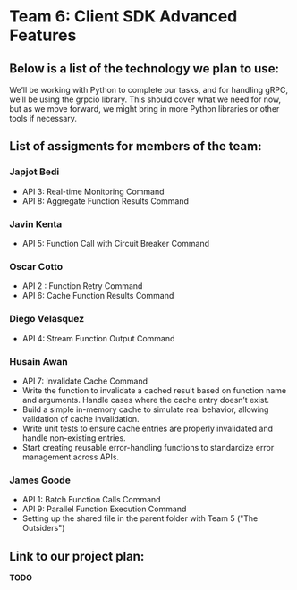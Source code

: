# Team 6: Client SDK Advanced Features

## Below is a list of the technology we plan to use:
We’ll be working with Python to complete our tasks, and for handling gRPC, we’ll be using the grpcio library. This should cover what we need for now, but as we move forward, we might bring in more Python libraries or other tools if necessary.

## List of assigments for members of the team:

### Japjot Bedi
- API 3: Real-time Monitoring Command 
- API 8: Aggregate Function Results Command 

### Javin Kenta
- API 5: Function Call with Circuit Breaker Command

### Oscar Cotto
- API 2 : Function Retry Command 
- API 6: Cache Function Results Command 

### Diego Velasquez
- API 4: Stream Function Output Command 
### Husain Awan
- API 7: Invalidate Cache Command
- Write the function to invalidate a cached result based on function name and arguments. Handle cases where the cache entry doesn’t exist.
- Build a simple in-memory cache to simulate real behavior, allowing validation of cache invalidation.
- Write unit tests to ensure cache entries are properly invalidated and handle non-existing entries.
- Start creating reusable error-handling functions to standardize error management across APIs.
 

### James Goode
- API 1: Batch Function Calls Command
- API 9: Parallel Function Execution Command
- Setting up the shared file in the parent folder with Team 5 ("The Outsiders")

## Link to our project plan:
**TODO**
